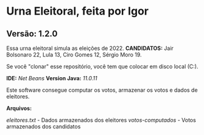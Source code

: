 # Urna Eleitoral, feita por Igor
## Versão: 1.2.0

Essa urna eleitoral simula as eleições de 2022.
**CANDIDATOS:** Jair Bolsonaro 22, Lula 13, Ciro Gomes 12, Sérgio Moro 19.

Se você "clonar" esse repositório, você tem que colocar em disco local (C:).

**IDE:** *Net Beans*
**Version Java:** *11.0.11*

Este software consegue computar os votos, armazenar os votos e dados de eleitores.

**Arquivos:**

*eleitores.txt* - Dados armazenados dos eleitores
*votos-computados* - Votos armazenados dos candidatos 
